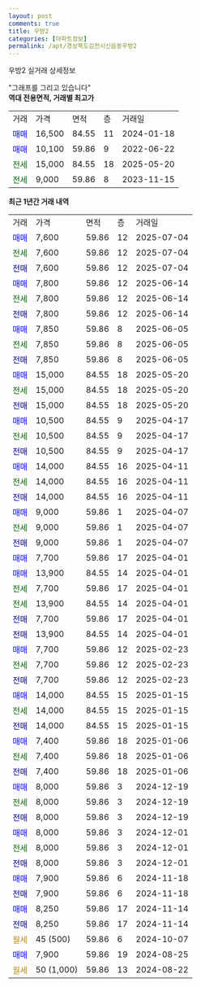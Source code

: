 ```yaml
---
layout: post
comments: true
title: 우방2
categories: [아파트정보]
permalink: /apt/경상북도김천시신음동우방2
---
```


우방2 실거래 상세정보

<script type="text/javascript">
  google.charts.load('current', {'packages':['line', 'corechart']});
  google.charts.setOnLoadCallback(drawChart);

  function drawChart() {
    var data = new google.visualization.DataTable();
    data.addColumn('date', '거래일');
    data.addColumn('number', "매매");
    data.addColumn('number', "전세");
    data.addColumn('number', "전매");

    data.addRows([[new Date(Date.parse("2025-07-04")), 7600, null, null], [new Date(Date.parse("2025-07-04")), null, 7600, null], [new Date(Date.parse("2025-07-04")), null, null, 7600], [new Date(Date.parse("2025-06-14")), 7800, null, null], [new Date(Date.parse("2025-06-14")), null, 7800, null], [new Date(Date.parse("2025-06-14")), null, null, 7800], [new Date(Date.parse("2025-06-05")), 7850, null, null], [new Date(Date.parse("2025-06-05")), null, 7850, null], [new Date(Date.parse("2025-06-05")), null, null, 7850], [new Date(Date.parse("2025-05-20")), 15000, null, null], [new Date(Date.parse("2025-05-20")), null, 15000, null], [new Date(Date.parse("2025-05-20")), null, null, 15000], [new Date(Date.parse("2025-04-17")), 10500, null, null], [new Date(Date.parse("2025-04-17")), null, 10500, null], [new Date(Date.parse("2025-04-17")), null, null, 10500], [new Date(Date.parse("2025-04-11")), 14000, null, null], [new Date(Date.parse("2025-04-11")), null, 14000, null], [new Date(Date.parse("2025-04-11")), null, null, 14000], [new Date(Date.parse("2025-04-07")), 9000, null, null], [new Date(Date.parse("2025-04-07")), null, 9000, null], [new Date(Date.parse("2025-04-07")), null, null, 9000], [new Date(Date.parse("2025-04-01")), 7700, null, null], [new Date(Date.parse("2025-04-01")), 13900, null, null], [new Date(Date.parse("2025-04-01")), null, 7700, null], [new Date(Date.parse("2025-04-01")), null, 13900, null], [new Date(Date.parse("2025-04-01")), null, null, 7700], [new Date(Date.parse("2025-04-01")), null, null, 13900], [new Date(Date.parse("2025-02-23")), 7700, null, null], [new Date(Date.parse("2025-02-23")), null, 7700, null], [new Date(Date.parse("2025-02-23")), null, null, 7700], [new Date(Date.parse("2025-01-15")), 14000, null, null], [new Date(Date.parse("2025-01-15")), null, 14000, null], [new Date(Date.parse("2025-01-15")), null, null, 14000], [new Date(Date.parse("2025-01-06")), 7400, null, null], [new Date(Date.parse("2025-01-06")), null, 7400, null], [new Date(Date.parse("2025-01-06")), null, null, 7400], [new Date(Date.parse("2024-12-19")), 8000, null, null], [new Date(Date.parse("2024-12-19")), null, 8000, null], [new Date(Date.parse("2024-12-19")), null, null, 8000], [new Date(Date.parse("2024-12-01")), 8000, null, null], [new Date(Date.parse("2024-12-01")), null, 8000, null], [new Date(Date.parse("2024-12-01")), null, null, 8000], [new Date(Date.parse("2024-11-18")), 7900, null, null], [new Date(Date.parse("2024-11-18")), null, null, 7900], [new Date(Date.parse("2024-11-14")), 8250, null, null], [new Date(Date.parse("2024-11-14")), null, null, 8250], [new Date(Date.parse("2024-10-07")), null, null, null], [new Date(Date.parse("2024-08-25")), 7900, null, null], [new Date(Date.parse("2024-08-22")), null, null, null]]);

    var options = {
      hAxis: {
        format: 'yyyy/MM/dd'
      },    
      lineWidth: 0,
      pointsVisible: true,    
      title: '최근 1년간 유형별 실거래가 분포',
      legend: { position: 'bottom' }
    };

    var formatter = new google.visualization.NumberFormat({pattern:'###,###'} );
    formatter.format(data, 1);
    formatter.format(data, 2);
    
    setTimeout(function() {
        var chart = new google.visualization.LineChart(document.getElementById('columnchart_material'));
        chart.draw(data, (options));
        document.getElementById('loading').style.display = 'none';
    }, 200);
  }
</script>


<div id="loading" style="z-index:20; display: block; margin-left: 0px">"그래프를 그리고 있습니다"</div>
<div id="columnchart_material" style="width: 95%; margin-left: 0px; display: block"></div>
<!-- contents start -->
<b>역대 전용면적, 거래별 최고가</b>
<table class="sortable">
    <tr>
      <td>거래</td>
      <td>가격</td>
      <td>면적</td>
      <td>층</td>
      <td>거래일</td>
    </tr>
        <tr>
          <td><a style="color: blue">매매</a></td>
          <td>16,500</td>
          <td>84.55</td>
          <td>11</td>
          <td>2024-01-18</td>
        </tr>            <tr>
          <td><a style="color: blue">매매</a></td>
          <td>10,100</td>
          <td>59.86</td>
          <td>9</td>
          <td>2022-06-22</td>
        </tr>        
        <tr>
              <td><a style="color: darkgreen">전세</a></td>
              <td>15,000</td>
              <td>84.55</td>
              <td>18</td>
              <td>2025-05-20</td>
            </tr>            <tr>
              <td><a style="color: darkgreen">전세</a></td>
              <td>9,000</td>
              <td>59.86</td>
              <td>8</td>
              <td>2023-11-15</td>
            </tr>        
    
</table>

<b>최근 1년간 거래 내역</b>

<table class="sortable">
    <tr>
      <td>거래</td>
      <td>가격</td>
      <td>면적</td>
      <td>층</td>
      <td>거래일</td>
    </tr>
    <tr>
      <td><a style="color: blue">매매</a></td>
      <td>7,600</td>
      <td>59.86</td>
      <td>12</td>
      <td>2025-07-04</td>
    </tr>          <tr>
      <td><a style="color: darkgreen">전세</a></td>
      <td>7,600</td>
      <td>59.86</td>
      <td>12</td>
      <td>2025-07-04</td>
    </tr>          <tr>
      <td><a style="color: darkblue">전매</a></td>
      <td>7,600</td>
      <td>59.86</td>
      <td>12</td>
      <td>2025-07-04</td>
    </tr>          <tr>
      <td><a style="color: blue">매매</a></td>
      <td>7,800</td>
      <td>59.86</td>
      <td>12</td>
      <td>2025-06-14</td>
    </tr>          <tr>
      <td><a style="color: darkgreen">전세</a></td>
      <td>7,800</td>
      <td>59.86</td>
      <td>12</td>
      <td>2025-06-14</td>
    </tr>          <tr>
      <td><a style="color: darkblue">전매</a></td>
      <td>7,800</td>
      <td>59.86</td>
      <td>12</td>
      <td>2025-06-14</td>
    </tr>          <tr>
      <td><a style="color: blue">매매</a></td>
      <td>7,850</td>
      <td>59.86</td>
      <td>8</td>
      <td>2025-06-05</td>
    </tr>          <tr>
      <td><a style="color: darkgreen">전세</a></td>
      <td>7,850</td>
      <td>59.86</td>
      <td>8</td>
      <td>2025-06-05</td>
    </tr>          <tr>
      <td><a style="color: darkblue">전매</a></td>
      <td>7,850</td>
      <td>59.86</td>
      <td>8</td>
      <td>2025-06-05</td>
    </tr>          <tr>
      <td><a style="color: blue">매매</a></td>
      <td>15,000</td>
      <td>84.55</td>
      <td>18</td>
      <td>2025-05-20</td>
    </tr>          <tr>
      <td><a style="color: darkgreen">전세</a></td>
      <td>15,000</td>
      <td>84.55</td>
      <td>18</td>
      <td>2025-05-20</td>
    </tr>          <tr>
      <td><a style="color: darkblue">전매</a></td>
      <td>15,000</td>
      <td>84.55</td>
      <td>18</td>
      <td>2025-05-20</td>
    </tr>          <tr>
      <td><a style="color: blue">매매</a></td>
      <td>10,500</td>
      <td>84.55</td>
      <td>9</td>
      <td>2025-04-17</td>
    </tr>          <tr>
      <td><a style="color: darkgreen">전세</a></td>
      <td>10,500</td>
      <td>84.55</td>
      <td>9</td>
      <td>2025-04-17</td>
    </tr>          <tr>
      <td><a style="color: darkblue">전매</a></td>
      <td>10,500</td>
      <td>84.55</td>
      <td>9</td>
      <td>2025-04-17</td>
    </tr>          <tr>
      <td><a style="color: blue">매매</a></td>
      <td>14,000</td>
      <td>84.55</td>
      <td>16</td>
      <td>2025-04-11</td>
    </tr>          <tr>
      <td><a style="color: darkgreen">전세</a></td>
      <td>14,000</td>
      <td>84.55</td>
      <td>16</td>
      <td>2025-04-11</td>
    </tr>          <tr>
      <td><a style="color: darkblue">전매</a></td>
      <td>14,000</td>
      <td>84.55</td>
      <td>16</td>
      <td>2025-04-11</td>
    </tr>          <tr>
      <td><a style="color: blue">매매</a></td>
      <td>9,000</td>
      <td>59.86</td>
      <td>1</td>
      <td>2025-04-07</td>
    </tr>          <tr>
      <td><a style="color: darkgreen">전세</a></td>
      <td>9,000</td>
      <td>59.86</td>
      <td>1</td>
      <td>2025-04-07</td>
    </tr>          <tr>
      <td><a style="color: darkblue">전매</a></td>
      <td>9,000</td>
      <td>59.86</td>
      <td>1</td>
      <td>2025-04-07</td>
    </tr>          <tr>
      <td><a style="color: blue">매매</a></td>
      <td>7,700</td>
      <td>59.86</td>
      <td>17</td>
      <td>2025-04-01</td>
    </tr>          <tr>
      <td><a style="color: blue">매매</a></td>
      <td>13,900</td>
      <td>84.55</td>
      <td>14</td>
      <td>2025-04-01</td>
    </tr>          <tr>
      <td><a style="color: darkgreen">전세</a></td>
      <td>7,700</td>
      <td>59.86</td>
      <td>17</td>
      <td>2025-04-01</td>
    </tr>          <tr>
      <td><a style="color: darkgreen">전세</a></td>
      <td>13,900</td>
      <td>84.55</td>
      <td>14</td>
      <td>2025-04-01</td>
    </tr>          <tr>
      <td><a style="color: darkblue">전매</a></td>
      <td>7,700</td>
      <td>59.86</td>
      <td>17</td>
      <td>2025-04-01</td>
    </tr>          <tr>
      <td><a style="color: darkblue">전매</a></td>
      <td>13,900</td>
      <td>84.55</td>
      <td>14</td>
      <td>2025-04-01</td>
    </tr>          <tr>
      <td><a style="color: blue">매매</a></td>
      <td>7,700</td>
      <td>59.86</td>
      <td>12</td>
      <td>2025-02-23</td>
    </tr>          <tr>
      <td><a style="color: darkgreen">전세</a></td>
      <td>7,700</td>
      <td>59.86</td>
      <td>12</td>
      <td>2025-02-23</td>
    </tr>          <tr>
      <td><a style="color: darkblue">전매</a></td>
      <td>7,700</td>
      <td>59.86</td>
      <td>12</td>
      <td>2025-02-23</td>
    </tr>          <tr>
      <td><a style="color: blue">매매</a></td>
      <td>14,000</td>
      <td>84.55</td>
      <td>15</td>
      <td>2025-01-15</td>
    </tr>          <tr>
      <td><a style="color: darkgreen">전세</a></td>
      <td>14,000</td>
      <td>84.55</td>
      <td>15</td>
      <td>2025-01-15</td>
    </tr>          <tr>
      <td><a style="color: darkblue">전매</a></td>
      <td>14,000</td>
      <td>84.55</td>
      <td>15</td>
      <td>2025-01-15</td>
    </tr>          <tr>
      <td><a style="color: blue">매매</a></td>
      <td>7,400</td>
      <td>59.86</td>
      <td>18</td>
      <td>2025-01-06</td>
    </tr>          <tr>
      <td><a style="color: darkgreen">전세</a></td>
      <td>7,400</td>
      <td>59.86</td>
      <td>18</td>
      <td>2025-01-06</td>
    </tr>          <tr>
      <td><a style="color: darkblue">전매</a></td>
      <td>7,400</td>
      <td>59.86</td>
      <td>18</td>
      <td>2025-01-06</td>
    </tr>          <tr>
      <td><a style="color: blue">매매</a></td>
      <td>8,000</td>
      <td>59.86</td>
      <td>3</td>
      <td>2024-12-19</td>
    </tr>          <tr>
      <td><a style="color: darkgreen">전세</a></td>
      <td>8,000</td>
      <td>59.86</td>
      <td>3</td>
      <td>2024-12-19</td>
    </tr>          <tr>
      <td><a style="color: darkblue">전매</a></td>
      <td>8,000</td>
      <td>59.86</td>
      <td>3</td>
      <td>2024-12-19</td>
    </tr>          <tr>
      <td><a style="color: blue">매매</a></td>
      <td>8,000</td>
      <td>59.86</td>
      <td>3</td>
      <td>2024-12-01</td>
    </tr>          <tr>
      <td><a style="color: darkgreen">전세</a></td>
      <td>8,000</td>
      <td>59.86</td>
      <td>3</td>
      <td>2024-12-01</td>
    </tr>          <tr>
      <td><a style="color: darkblue">전매</a></td>
      <td>8,000</td>
      <td>59.86</td>
      <td>3</td>
      <td>2024-12-01</td>
    </tr>          <tr>
      <td><a style="color: blue">매매</a></td>
      <td>7,900</td>
      <td>59.86</td>
      <td>6</td>
      <td>2024-11-18</td>
    </tr>          <tr>
      <td><a style="color: darkblue">전매</a></td>
      <td>7,900</td>
      <td>59.86</td>
      <td>6</td>
      <td>2024-11-18</td>
    </tr>          <tr>
      <td><a style="color: blue">매매</a></td>
      <td>8,250</td>
      <td>59.86</td>
      <td>17</td>
      <td>2024-11-14</td>
    </tr>          <tr>
      <td><a style="color: darkblue">전매</a></td>
      <td>8,250</td>
      <td>59.86</td>
      <td>17</td>
      <td>2024-11-14</td>
    </tr>          <tr>
      <td><a style="color: darkgoldenrod">월세</a></td>
      <td>45 (500)</td>
      <td>59.86</td>
      <td>6</td>
      <td>2024-10-07</td>
    </tr>          <tr>
      <td><a style="color: blue">매매</a></td>
      <td>7,900</td>
      <td>59.86</td>
      <td>19</td>
      <td>2024-08-25</td>
    </tr>          <tr>
      <td><a style="color: darkgoldenrod">월세</a></td>
      <td>50 (1,000)</td>
      <td>59.86</td>
      <td>13</td>
      <td>2024-08-22</td>
    </tr>      </table>
<!-- contents end -->    

